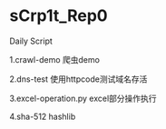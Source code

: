 # sCrp1t_Rep0

Daily Script

1.crawl-demo 爬虫demo

2.dns-test 使用httpcode测试域名存活

3.excel-operation.py excel部分操作执行

4.sha-512  hashlib
